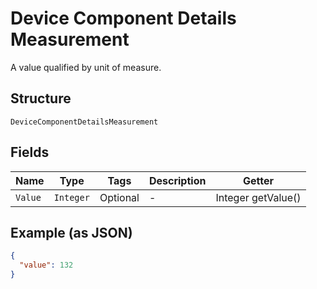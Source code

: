 
# Device Component Details Measurement

A value qualified by unit of measure.

## Structure

`DeviceComponentDetailsMeasurement`

## Fields

| Name | Type | Tags | Description | Getter |
|  --- | --- | --- | --- | --- |
| `Value` | `Integer` | Optional | - | Integer getValue() |

## Example (as JSON)

```json
{
  "value": 132
}
```

